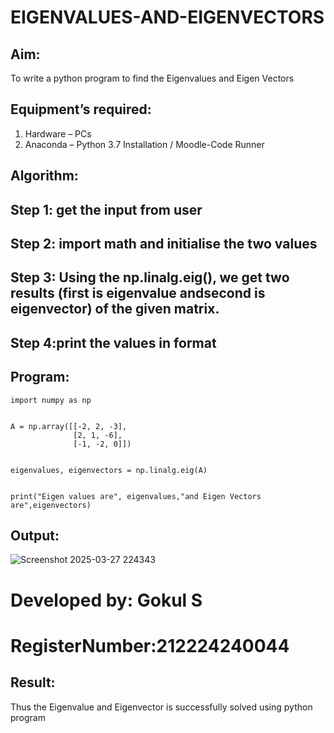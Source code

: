 # EIGENVALUES-AND-EIGENVECTORS
## Aim:
To write a python program to find the Eigenvalues and Eigen Vectors
## Equipment’s required:
1. 	Hardware – PCs
2. 	Anaconda – Python 3.7 Installation / Moodle-Code Runner
## Algorithm:
## Step 1: get the input from user
## Step 2: import math and initialise the two values
## Step 3: Using the np.linalg.eig(), we get two results (first is eigenvalue andsecond is eigenvector) of the given matrix.
## Step 4:print the values in format

## Program:
```
import numpy as np


A = np.array([[-2, 2, -3],
              [2, 1, -6],
              [-1, -2, 0]])


eigenvalues, eigenvectors = np.linalg.eig(A)


print("Eigen values are", eigenvalues,"and Eigen Vectors are",eigenvectors)

```
## Output:
![Screenshot 2025-03-27 224343](https://github.com/user-attachments/assets/c3790a9c-455b-440a-91b4-2149e92b9080)


# Developed by: Gokul S

# RegisterNumber:212224240044

## Result:
Thus the Eigenvalue and Eigenvector is successfully solved using python program
